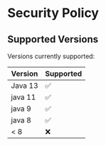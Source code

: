 # Security Policy

## Supported Versions

Versions currently supported:

|  Version   | Supported          |
|  -------   | ------------------ |
|  Java 13   | :white_check_mark: |
|  java 11   | :white_check_mark: |
|  java 9    | :white_check_mark: |
|  java 8    | :white_check_mark: |
|   < 8      | :x:                |



